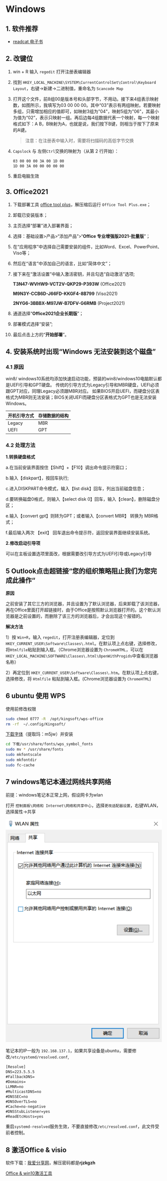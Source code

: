 # Windows
## 1. 软件推荐

- [readcat 电子书](https://github.com/read-cat/read-cat/releases)


## 2. 改键位
1. win + R 输入 `regedit` 打开注册表编辑器
2. 找到 `HKEY_LOCAL_MACHINE\SYSTEM\CurrentControlSet\Control\Keyboard Layout`，右键->新建->二进制值，重命名为 `Scancode Map`
3. 打开这个文件，前8组00是版本号和头部字节，不用动。接下来4组表示映射数，如图所示，我填写为03 00 00 00。其中“03”表示有两组映射。若要映射多组，只需增加相应的值即可，如映射3组为"04"，映射5组为"06"，其最小为值为“02”，表示只映射一组。再后边每4组数据代表一个映射，每一个映射格式如下：A B，B映射为A，也就是说，我们按下B键，则相当于按下了原来的A键。

   > 注意：在注册表中输入时，需要将扫描码的高低字节交换
4. `Capslock` 与 左侧`Ctrl`交换的映射为（从第 2 行开始）：
   ```shell
   03 00 00 00 3A 00 1D 00
   1D 00 3A 00 00 00 00 00
   ```
5. 重启电脑生效

## 3. Office2021

1. 下载部署工具 [office tool plus](https://otp.landian.vip/zh-cn/)，解压缩后运行 `Office Tool Plus.exe`；

2. 卸载已安装版本；

3. 主页选择“部署”进入部署界面；

4. 选择：基础设置>产品>“添加产品”>“**Office 专业增强版2021-批量版**”；

5. 在“应用程序”中选择自己需要安装的组件，比如Word、Excel、PowerPoint、Viso等；

6. 然后在“语言”中添加自己的语言，比如“简体中文”；

7. 接下来在“激活设置”中输入激活密钥，并且勾选“自动激活”选项;

   **T3N47-WVHW9-VCT2V-QKP29-P393W** (Office2021)

   **M9N3Y-CCB6D-J66FD-KKGF4-8B799** (Viso2021)

   **2NYG6-3BBBX-M97JW-B7DFV-G6RMB** (Project2021)

8. 通道选择“**Office2021企业长期版**”；

9. 部署模式选择“安装”;

10. 最后点击上方的“**开始部署**”。

## 4. 安装系统时出现“Windows 无法安装到这个磁盘”
### 4.1 原因
win8/ windows10系统均添加快速启动功能，预装的win8/windows10电脑默认都是UEFI引导和GPT硬盘。
传统的引导方式为Legacy引导和MBR硬盘，UEFI必须跟GPT对应，同理Legacy必须跟MBR对应。
如果BIOS开启UEFI，而硬盘分区表格式为MBR则无法安装；BIOS关闭UEFI而硬盘分区表格式为GPT也是无法安装Windows。

| 开机引导方式 | 存储数据的结构 |
| ------------ | -------------- |
| Legacy       | MBR            |
| UEFI         | GPT            |

### 4.2 处理方法
**1.转换硬盘格式**

a.在当前安装界面按住【Shift】+【F10】调出命令提示符窗口；

b.输入【diskpart】，按回车执行;

c.进入DISKPART命令模式，输入【list disk】回车，列出当前磁盘信息；

d.要转换磁盘0格式，则输入【select disk 0】回车，输入【clean】，删除磁盘分区；

e.输入【convert gpt】则转为GPT；或者输入【convert MBR】 转换为 MBR格式；

f.最后输入两次 【exit】 回车退出命令提示符，返回安装界面继续安装系统。

**2.修改启动引导项**

可以在主板设置选项里面改，根据需要改引导方式为UEFI引导或Legacy引导

## 5 Outlook点击超链接“您的组织策略阻止我们为您完成此操作“

**原因**

之前安装了其它三方的浏览器，并且设置为了默认浏览器，后来卸载了该浏览器，再在Office里面打开超链接时，由于Office是按照默认浏览器打开的。这个默认浏览器是之前设置的，而删除了该三方的浏览器后，才会出现这个报错的。

**解决方法**

1）按 `Win+R`，输入 `regedit`，打开注册表编辑器，定位到`HKEY_CURRENT_USER\Software\Classes\.html`。在默认项上点右键，选择修改，将`Htmlfile`粘贴到输入框。（Chrome浏览器设置为 `ChromeHTML`，可以在`HKEY_LOCAL_MACHINE\SOFTWARE\Classes\.html\OpenWithProgids`中查看浏览器名称）

2）再定位到 `HKEY_CURRENT_USER\Software\Classes\.htm`。在默认项上点右键，选择修改，将 `Htmlfile` 粘贴到输入框。(Chrome浏览器设置为 `ChromeHTML`)

## 6 ubuntu 使用 WPS

使用前修改权限

```bash
sudo chmod 0777 -R  /opt/kingsoft/wps-office
rm -rf  ~/.config/Kingsoft/
```

[下载字体](https://pan.baidu.com/s/1bFmSqWVDxc7Kc4kbJt3uEQ)（提取玛：m5jw）并安装

```bash
cd 下载/usr/share/fonts/wps_symbol_fonts
sudo mv * /usr/share/fonts
sudo mkfontscale
sudo mkfontdir
sudo fc-cache
```
## 7 windows笔记本通过网线共享网络

前提：windows笔记本正常上网，假设网卡为wlan

打开 `控制面板\网络和 Internet\网络和共享中心`，选择`更改适配器设置`，右键WLAN，选择属性->共享

![](../img/Others/net_share.png)

笔记本的IP一般为 `192.168.137.1`，如果共享设备是ubuntu，需要修改`/etc/systemd/resolved.conf`,

```shell
[Resolve]
DNS=223.5.5.5
#FallbackDNS=
#Domains=
LLMNR=no
#MulticastDNS=no
#DNSSEC=no
#DNSOverTLS=no
#Cache=no-negative
#DNSStubListener=yes
#ReadEtcHosts=yes
```
重启`systemd-resolved`服务生效，不要直接修改`/etc/resolved.conf`，此文件受前者控制。

## 8 激活Office & visio

软件下载：[我爱分享网](http://www.zhanshaoyi.com/rjxz.html)，解压密码都是**rjzkgzh**

[Office & win10激活工具](https://github.com/massgravel/Microsoft-Activation-Scripts?tab=readme-ov-file#download--how-to-use-it)